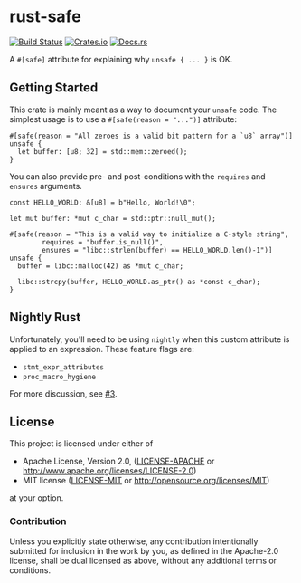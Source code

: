 # rust-safe

[![Build Status](https://travis-ci.com/Centril/rust-safe.svg?branch=master)](https://travis-ci.com/Centril/rust-safe)
[![Crates.io](https://img.shields.io/crates/v/mdbook.svg)](https://crates.io/crates/safe)
[![Docs.rs](https://docs.rs/safe/badge.svg)](https://docs.rs/safe/badge.svg)

A `#[safe]` attribute for explaining why `unsafe { ... }` is OK.

## Getting Started

This crate is mainly meant as a way to document your `unsafe` code. The simplest
usage is to use a `#[safe(reason = "...")]` attribute:

```rust,skt-main
#[safe(reason = "All zeroes is a valid bit pattern for a `u8` array")]
unsafe {
  let buffer: [u8; 32] = std::mem::zeroed();
}
```

You can also provide pre- and post-conditions with the `requires` and `ensures`
arguments.

```rust,skt-main
const HELLO_WORLD: &[u8] = b"Hello, World!\0";

let mut buffer: *mut c_char = std::ptr::null_mut();

#[safe(reason = "This is a valid way to initialize a C-style string",
        requires = "buffer.is_null()",
        ensures = "libc::strlen(buffer) == HELLO_WORLD.len()-1")]
unsafe {
  buffer = libc::malloc(42) as *mut c_char;

  libc::strcpy(buffer, HELLO_WORLD.as_ptr() as *const c_char);
}
```

## Nightly Rust

Unfortunately, you'll need to be using `nightly` when this custom attribute is
applied to an expression. These feature flags are:

- `stmt_expr_attributes`
- `proc_macro_hygiene`

For more discussion, see [#3](https://github.com/Centril/rust-safe/issues/3).

## License

This project is licensed under either of

 * Apache License, Version 2.0, ([LICENSE-APACHE](LICENSE-APACHE) or
   http://www.apache.org/licenses/LICENSE-2.0)
 * MIT license ([LICENSE-MIT](LICENSE-MIT) or
   http://opensource.org/licenses/MIT)

at your option.

### Contribution

Unless you explicitly state otherwise, any contribution intentionally
submitted for inclusion in the work by you, as defined in the Apache-2.0
license, shall be dual licensed as above, without any additional terms or
conditions.
